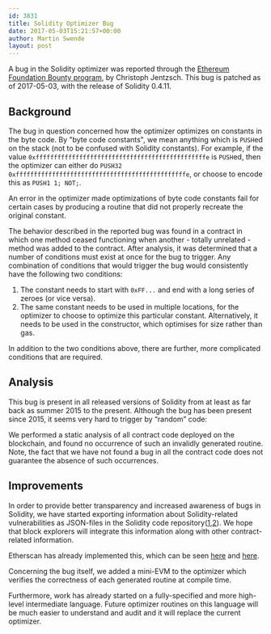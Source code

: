 ```yaml
---
id: 3831
title: Solidity Optimizer Bug
date: 2017-05-03T15:21:57+00:00
author: Martin Swende
layout: post
---
```

A bug in the Solidity optimizer was reported through the <a href="https://bounty.ethereum.org/" target="_blank">Ethereum Foundation Bounty program</a>, by Christoph Jentzsch. This bug is patched as of 2017-05-03, with the release of Solidity 0.4.11.
<h2 id="background" class="part" data-startline="5" data-endline="5">Background</h2>
<p class="part" data-startline="7" data-endline="7">The bug in question concerned how the optimizer optimizes on constants in the byte code. By "byte code constants", we mean anything which is <code>PUSH</code>ed on the stack (not to be confused with Solidity constants). For example, if the value <code>0xfffffffffffffffffffffffffffffffffffffffffffffffe</code> is <code>PUSH</code>ed, then the optimizer can either do <code>PUSH32 0xfffffffffffffffffffffffffffffffffffffffffffffffe</code>, or choose to encode this as <code>PUSH1 1; NOT;</code>.</p>
<p class="part" data-startline="9" data-endline="9">An error in the optimizer made optimizations of byte code constants fail for certain cases by producing a routine that did not properly recreate the original constant.</p>
<p class="part" data-startline="11" data-endline="11">The behavior described in the reported bug was found in a contract in which one method ceased functioning when another - totally unrelated - method was added to the contract. After analysis, it was determined that a number of conditions must exist at once for the bug to trigger. Any combination of conditions that would trigger the bug would consistently have the following two conditions:</p>

<ol class="part" data-startline="13" data-endline="15">
 	<li class="" data-startline="13" data-endline="13">The constant needs to start with <code>0xFF...</code> and end with a long series of zeroes (or vice versa).</li>
 	<li class="" data-startline="14" data-endline="15">The same constant needs to be used in multiple locations, for the optimizer to choose to optimize this particular constant. Alternatively, it needs to be used in the constructor, which optimises for size rather than gas.</li>
</ol>
<p class="part" data-startline="16" data-endline="16">In addition to the two conditions above, there are further, more complicated conditions that are required.</p>

<h2 id="analysis" class="part" data-startline="18" data-endline="18">Analysis</h2>
<p class="part" data-startline="20" data-endline="20">This bug is present in all released versions of Solidity from at least as far back as summer 2015 to the present. Although the bug has been present since 2015, it seems very hard to trigger by “random” code:</p>
<p class="part" data-startline="22" data-endline="22">We performed a static analysis of all contract code deployed on the blockchain, and found no occurrence of such an invalidly generated routine. Note, the fact that we have not found a bug in all the contract code does not guarantee the absence of such occurrences.</p>

<h2 id="improvements" class="part" data-startline="24" data-endline="24">Improvements</h2>
<p class="part" data-startline="26" data-endline="26">In order to provide better transparency and increased awareness of bugs in Solidity, we have started exporting information about Solidity-related vulnerabilities as JSON-files in the Solidity code repository(<a href="https://github.com/ethereum/solidity/blob/develop/docs/bugs.json">1</a>,<a href="https://github.com/ethereum/solidity/blob/develop/docs/bugs_by_version.json">2</a>). We hope that block explorers will integrate this information along with other contract-related information.</p>
<p class="part" data-startline="28" data-endline="28">Etherscan has already implemented this, which can be seen <a href="https://etherscan.io/address/0x83b5c924b74e0dc12386fa110c28faa1efedb07b#code" target="_blank">here</a> and <a href="https://etherscan.io/contractsVerified" target="_blank">here</a>.</p>
<p class="part" data-startline="30" data-endline="30">Concerning the bug itself, we added a mini-EVM to the optimizer which verifies the correctness of each generated routine at compile time.</p>
<p class="part" data-startline="32" data-endline="32">Furthermore, work has already started on a fully-specified and more high-level intermediate language. Future optimizer routines on this language will be much easier to understand and audit and it will replace the current optimizer.</p>

